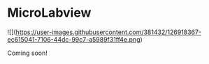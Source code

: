 # MicroLabview

!\[\](https://user-images.githubusercontent.com/381432/126918367-ec615041-7106-44dc-99c7-a5989f31ff4e.png)

Coming soon!
